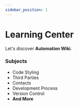 ```yaml
---
sidebar_position: 1
---
```


# Learning Center

Let's discover **Automation Wiki**.

### Subjects

- Code Styling
- Third Parties
- Contacts
- Development Process
- Version Control
- **And More**
